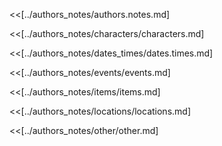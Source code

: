 <!-- Generate a draft from this file with this command:
    >>>/project: mdmerge -o manuscripts/draft.authors.notes.md manuscripts/build.authors.notes.md
-->

<!-- Create a Page Break by inserting this line:
      <div style="page-break-after: always;"></div>
-->

<<[../authors_notes/authors.notes.md]

<<[../authors_notes/characters/characters.md]

<<[../authors_notes/dates_times/dates.times.md]

<<[../authors_notes/events/events.md]

<<[../authors_notes/items/items.md]

<<[../authors_notes/locations/locations.md]

<<[../authors_notes/other/other.md]
